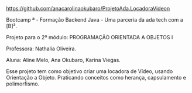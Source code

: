 https://github.com/anacarolinaokubaro/ProjetoAda.LocadoraVideon




 Bootcamp <Dev>ª - Formação Backend Java - Uma parceria da ada tech com a [B]³.


Projeto para o 2º módulo: PROGRAMAÇÃO ORIENTADA A OBJETOS I

Professora: Nathalia Oliveira.

Aluna: Aline Melo, Ana Okubaro, Karina Viegas.

Esse projeto tem como objetivo criar uma locadora de Vídeo, usando Orientação a Objeto. Praticando conceitos como herança,  capsulamento e polimorfismo.
